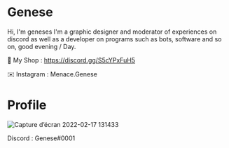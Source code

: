 # Genese
Hi, I'm geneses I'm a graphic designer and moderator of experiences on discord as well as a developer on programs such as bots, software and so on, good evening / Day.

🔗 My Shop : https://discord.gg/S5cYPxFuH5

✉️ Instagram : Menace.Genese

# Profile

![Capture d’écran 2022-02-17 131433](https://media.discordapp.net/attachments/1001157219724841010/1001598715926155334/SSSS.PNG)

Discord : Genese#0001
